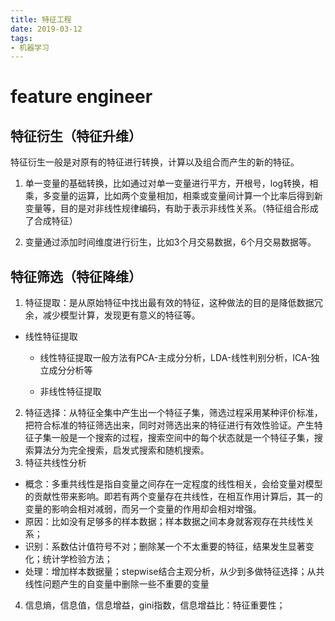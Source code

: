 ```yaml
---
title: 特征工程 
date: 2019-03-12
tags: 
- 机器学习
---
```


# feature engineer

## 特征衍生（特征升维）

特征衍生一般是对原有的特征进行转换，计算以及组合而产生的新的特征。

1. 单一变量的基础转换，比如通过对单一变量进行平方，开根号，log转换，相乘，多变量的运算，比如两个变量相加，相乘或变量间计算一个比率后得到新变量等，目的是对非线性规律编码，有助于表示非线性关系。（特征组合形成了合成特征）

2. 变量通过添加时间维度进行衍生，比如3个月交易数据，6个月交易数据等。

   

## 特征筛选（特征降维）

1. 特征提取：是从原始特征中找出最有效的特征，这种做法的目的是降低数据冗余，减少模型计算，发现更有意义的特征等。

* 线性特征提取

  * 线性特征提取一般方法有PCA-主成分分析，LDA-线性判别分析，ICA-独立成分分析等

  * 非线性特征提取

2. 特征选择：从特征全集中产生出一个特征子集，筛选过程采用某种评价标准，把符合标准的特征筛选出来，同时对筛选出来的特征进行有效性验证。产生特征子集一般是一个搜索的过程，搜索空间中的每个状态就是一个特征子集，搜索算法分为完全搜索，启发式搜索和随机搜索。
3. 特征共线性分析

* 概念：多重共线性是指自变量之间存在一定程度的线性相关，会给变量对模型的贡献性带来影响。即若有两个变量存在共线性，在相互作用计算后，其一的变量的影响会相对减弱，而另一个变量的作用却会相对增强。
* 原因：比如没有足够多的样本数据；样本数据之间本身就客观存在共线性关系；
* 识别：系数估计值符号不对；删除某一个不太重要的特征，结果发生显著变化；统计学检验方法；
* 处理：增加样本数据量；stepwise结合主观分析，从少到多做特征选择；从共线性问题产生的自变量中删除一些不重要的变量

4. 信息熵，信息值，信息增益，gini指数，信息增益比：特征重要性；

   

